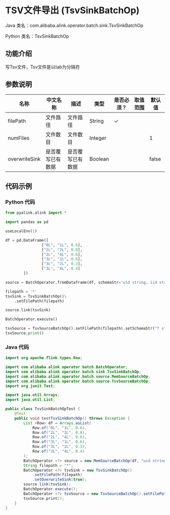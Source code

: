 # TSV文件导出 (TsvSinkBatchOp)
Java 类名：com.alibaba.alink.operator.batch.sink.TsvSinkBatchOp

Python 类名：TsvSinkBatchOp


## 功能介绍

写Tsv文件，Tsv文件是以tab为分隔符

## 参数说明

| 名称 | 中文名称 | 描述 | 类型 | 是否必须？ | 取值范围 | 默认值 |
| --- | --- | --- | --- | --- | --- | --- |
| filePath | 文件路径 | 文件路径 | String | ✓ |  |  |
| numFiles | 文件数目 | 文件数目 | Integer |  |  | 1 |
| overwriteSink | 是否覆写已有数据 | 是否覆写已有数据 | Boolean |  |  | false |


## 代码示例
### Python 代码
```python
from pyalink.alink import *

import pandas as pd

useLocalEnv(1)

df = pd.DataFrame([
                ["0L", "1L", 0.6],
                ["2L", "2L", 0.8],
                ["2L", "4L", 0.6],
                ["3L", "1L", 0.6],
                ["3L", "2L", 0.3],
                ["3L", "4L", 0.4]
        ])

source = BatchOperator.fromDataframe(df, schemaStr='uid string, iid string, label double')

filepath = '*'
tsvSink = TsvSinkBatchOp()\
    .setFilePath(filepath)

source.link(tsvSink)

BatchOperator.execute()

tsvSource = TsvSourceBatchOp().setFilePath(filepath).setSchemaStr("f string");
tsvSource.print()

```
### Java 代码
```java
import org.apache.flink.types.Row;

import com.alibaba.alink.operator.batch.BatchOperator;
import com.alibaba.alink.operator.batch.sink.TsvSinkBatchOp;
import com.alibaba.alink.operator.batch.source.MemSourceBatchOp;
import com.alibaba.alink.operator.batch.source.TsvSourceBatchOp;
import org.junit.Test;

import java.util.Arrays;
import java.util.List;

public class TsvSinkBatchOpTest {
	@Test
	public void testTsvSinkBatchOp() throws Exception {
		List <Row> df = Arrays.asList(
			Row.of("0L", "1L", 0.6),
			Row.of("2L", "2L", 0.8),
			Row.of("2L", "4L", 0.6),
			Row.of("3L", "1L", 0.6),
			Row.of("3L", "2L", 0.3),
			Row.of("3L", "4L", 0.4)
		);
		BatchOperator <?> source = new MemSourceBatchOp(df, "uid string, iid string, label double");
		String filepath = "*";
		BatchOperator <?> tsvSink = new TsvSinkBatchOp()
			.setFilePath(filepath)
			.setOverwriteSink(true);
		source.link(tsvSink);
		BatchOperator.execute();
		BatchOperator <?> tsvSource = new TsvSourceBatchOp().setFilePath(filepath).setSchemaStr("f string");
		tsvSource.print();
	}
}
```
